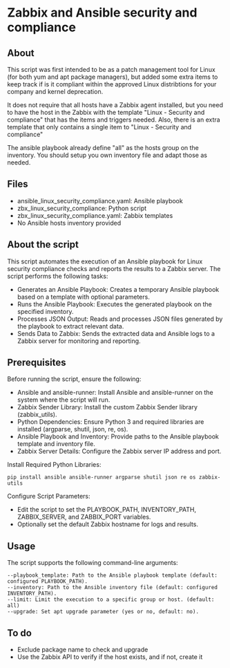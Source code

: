 # Zabbix and Ansible security and compliance

## About

This script was first intended to be as a patch management tool for Linux (for both yum and apt package managers), but added some extra items to keep track if is it compliant within the approved Linux distribtions for your company and kernel deprecation. 

It does not require that all hosts have a Zabbix agent installed, but you need to have the host in the Zabbix with the template "Linux - Security and compliance" that has the items and triggers needed. Also, there is an extra template that only contains a single item to "Linux - Security and compliance"

The ansible playbook already define "all" as the hosts group on the inventory. You should setup you own inventory file and adapt those as needed.

## Files

- ansible_linux_security_compliance.yaml: Ansible playbook
- zbx_linux_security_compliance: Python script
- zbx_linux_security_compliance.yaml: Zabbix templates
- No Ansible hosts inventory provided

## About the script

This script automates the execution of an Ansible playbook for Linux security compliance checks and reports the results to a Zabbix server. The script performs the following tasks:

- Generates an Ansible Playbook: Creates a temporary Ansible playbook based on a template with optional parameters.
- Runs the Ansible Playbook: Executes the generated playbook on the specified inventory.
- Processes JSON Output: Reads and processes JSON files generated by the playbook to extract relevant data.
- Sends Data to Zabbix: Sends the extracted data and Ansible logs to a Zabbix server for monitoring and reporting.

## Prerequisites

Before running the script, ensure the following:

- Ansible and ansible-runner: Install Ansible and ansible-runner on the system where the script will run.
- Zabbix Sender Library: Install the custom Zabbix Sender library (zabbix_utils).
- Python Dependencies: Ensure Python 3 and required libraries are installed (argparse, shutil, json, re, os).
- Ansible Playbook and Inventory: Provide paths to the Ansible playbook template and inventory file.
- Zabbix Server Details: Configure the Zabbix server IP address and port.

Install Required Python Libraries:

    pip install ansible ansible-runner argparse shutil json re os zabbix-utils

Configure Script Parameters:

- Edit the script to set the PLAYBOOK_PATH, INVENTORY_PATH, ZABBIX_SERVER, and ZABBIX_PORT variables.
- Optionally set the default Zabbix hostname for logs and results.

## Usage

The script supports the following command-line arguments:

    --playbook_template: Path to the Ansible playbook template (default: configured PLAYBOOK_PATH).
    --inventory: Path to the Ansible inventory file (default: configured INVENTORY_PATH).
    --limit: Limit the execution to a specific group or host. (default: all)
    --upgrade: Set apt upgrade parameter (yes or no, default: no).

## To do

- Exclude package name to check and upgrade
- Use the Zabbix API to verify if the host exists, and if not, create it
